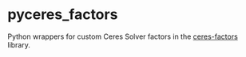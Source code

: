 # pyceres_factors
Python wrappers for custom Ceres Solver factors in the [ceres-factors](https://github.com/goromal/ceres-factors) library.
